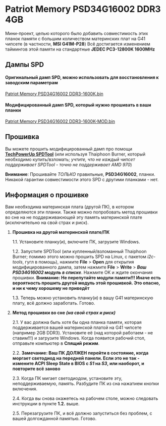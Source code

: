 # Patriot Memory PSD34G16002 DDR3 4GB

Мини-проект, целью которого было добавить совместимость этих планок памяти с большим количеством материнских плат на G41 чипсете (в частности, **MSI G41M-P28**)
Всё достигается изменением таймингов этой памяти на стандартные **JEDEC PC3-12800K 1600MHz**



## Дампы SPD

#### Оригинальный дамп SPD, можно использовать для восстановления к заводским параметрам

[Patriot Memory PSD34G16002 DDR3-1600K.bin](https://github.com/Ivan-Alone/Patriot-Memory-PSD34G16002/raw/master/Patriot%20Memory%20PSD34G16002%20DDR3-1600K.bin)

#### Модифицированный дамп SPD, который нужно прошивать в ваши планки

[Patriot Memory PSD34G16002 DDR3-1600K-MOD.bin](https://github.com/Ivan-Alone/Patriot-Memory-PSD34G16002/raw/master/Patriot%20Memory%20PSD34G16002%20DDR3-1600K%20-%20MOD.bin)



## Прошивка

Вы можете прошить модифицированный дамп про помощи **[TechPowerUp SPDTool](https://github.com/Ivan-Alone/Patriot-Memory-PSD34G16002/raw/master/SPDTool_063.zip)** (или используя Thaiphoon Burner, который необходимо купить/взломать; *учтите, что не каждый чипсет поддерживает SPDTool - точно не поддерживает AMD 970*)

**Внимание**: Прошивайте *ТОЛЬКО* правильные, **PSD34G16002**, планки. Никакой гарантии совместимости этого SPD с другими планками - нет.



## Информация о прошивке

Вам необходима материнская плата (другой ПК), в котором определяются эти планки. Также можно попробовать метод прошивки во сне на не поддерживаюющей эту память материнской плате (исключительно на свой страх и риск).


1. **Прошивка на другой материнской плате/ПК**

    1.1. Установите планку(и), включите ПК, загрузите Windows.

    1.2. Запустите SPDTool (или купленный/взломанный Thaiphoon Burner; помимо этого можно прошить SPD на Linux, с пакетом *i2c-tools*, гугл в помощь), нажмите **File** > **Open** для открытия модифицированного дампа, затем нажмите **File** > **Write** > ***Ваш PSD34G16002 модуль в списке***. Нажмите OK и ждите окончания прошивки. **Внимание: Не перепутайте модули памяти!!! Иначе есть вероятность прошить другой модуль этой прошивкой. Это опасно, и ни к чему хорошему не приведёт**

    1.3. Теперь можно установить планку(и) в вашу G41 материнскую плату, всё должно заработать. Готово.


2. **Метод прошивки во сне ***(на свой страх и риск)*****

    2.1. У вас должна быть хотя бы одна планка памяти, которая поддерживается вашей материнской платой на G41 чипсете (например 2GB DDR3). Установите её (над которой работаем - не ставим!!!) и загрузите Windows. Когда появится рабочий стол, отправьте компьютер в **Спящий режим**.

    2.2. **Замечание: Ваш ПК ДОЛЖЕН перейти в состояние, когда моргает светодиод на передней панели. Если это не так - измените ACPI Sleep State в BIOS с *****S1*** **на** ***S3*****, или наоборот, и повторите всё заново**

    2.3. Когда ПК мигает светодиодом, установите эту, неподдерживаемую, память. Разбудите ПК из сна нажатием кнопки включения.

    2.4. Когда вы снова окажетесь на рабочем столе, можно следовать инструкции в пункте **1.2.** выше.

    2.5. Перезагрузите ПК, и всё должно запуститься без проблем, с вашей долгожданной памятью. Готово.

 
